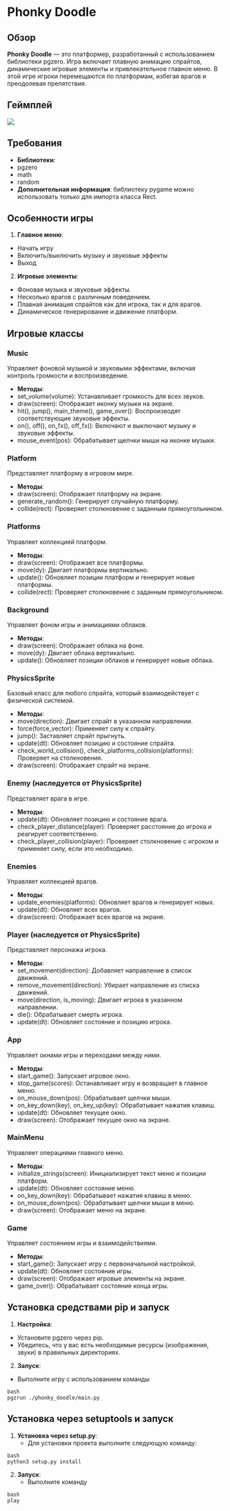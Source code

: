# Phonky Doodle

## Обзор
**Phonky Doodle** — это платформер, разработанный с использованием библиотеки pgzero. Игра включает плавную анимацию спрайтов, динамические игровые элементы и привлекательное главное меню. В этой игре игроки перемещаются по платформам, избегая врагов и преодолевая препятствия.

## Геймплей
![](./src/gameplay.gif)

## Требования

- **Библиотеки**: 
- pgzero
- math
- random
- **Дополнительная информация**: библиотеку pygame можно использовать только для импорта класса Rect.

## Особенности игры

1. **Главное меню**:
- Начать игру
- Включить/выключить музыку и звуковые эффекты
- Выход

2. **Игровые элементы**:
- Фоновая музыка и звуковые эффекты.
- Несколько врагов с различным поведением.
- Плавная анимация спрайтов как для игрока, так и для врагов.
- Динамическое генерирование и движение платформ.

## Игровые классы

### Music

Управляет фоновой музыкой и звуковыми эффектами, включая контроль громкости и воспроизведение.

- **Методы**:
- set_volume(volume): Устанавливает громкость для всех звуков.
- draw(screen): Отображает иконку музыки на экране.
- hit(), jump(), main_theme(), game_over(): Воспроизводят соответствующие звуковые эффекты.
- on(), off(), on_fx(), off_fx(): Включают и выключают музыку и звуковые эффекты.
- mouse_event(pos): Обрабатывает щелчки мыши на иконке музыки.

### Platform

Представляет платформу в игровом мире.

- **Методы**:
- draw(screen): Отображает платформу на экране.
- generate_random(): Генерирует случайную платформу.
- collide(rect): Проверяет столкновение с заданным прямоугольником.

### Platforms

Управляет коллекцией платформ.

- **Методы**:
- draw(screen): Отображает все платформы.
- move(dy): Двигает платформы вертикально.
- update(): Обновляет позиции платформ и генерирует новые платформы.
- collide(rect): Проверяет столкновение с заданным прямоугольником.

### Background

Управляет фоном игры и анимациями облаков.

- **Методы**:
- draw(screen): Отображает облака на фоне.
- move(dy): Двигает облака вертикально.
- update(): Обновляет позиции облаков и генерирует новые облака.

### PhysicsSprite

Базовый класс для любого спрайта, который взаимодействует с физической системой.

- **Методы**:
- move(direction): Двигает спрайт в указанном направлении.
- force(force_vector): Применяет силу к спрайту.
- jump(): Заставляет спрайт прыгнуть.
- update(dt): Обновляет позицию и состояние спрайта.
- check_world_collision(), check_platforms_collision(platforms): Проверяет на столкновения.
- draw(screen): Отображает спрайт на экране.

### Enemy (наследуется от PhysicsSprite)

Представляет врага в игре.

- **Методы**:
- update(dt): Обновляет позицию и состояние врага.
- check_player_distance(player): Проверяет расстояние до игрока и реагирует соответственно.
- check_player_collision(player): Проверяет столкновение с игроком и применяет силу, если это необходимо.

### Enemies

Управляет коллекцией врагов.

- **Методы**:
- update_enemies(platforms): Обновляет врагов и генерирует новых.
- update(dt): Обновляет всех врагов.
- draw(screen): Отображает всех врагов на экране.

### Player (наследуется от PhysicsSprite)

Представляет персонажа игрока.

- **Методы**:
- set_movement(direction): Добавляет направление в список движений.
- remove_movement(direction): Убирает направление из списка движений.
- move(direction, is_moving): Двигает игрока в указанном направлении.
- die(): Обрабатывает смерть игрока.
- update(dt): Обновляет состояние и позицию игрока.

### App

Управляет окнами игры и переходами между ними.

- **Методы**:
- start_game(): Запускает игровое окно.
- stop_game(scores): Останавливает игру и возвращает в главное меню.
- on_mouse_down(pos): Обрабатывает щелчки мыши.
- on_key_down(key), on_key_up(key): Обрабатывает нажатия клавиш.
- update(dt): Обновляет текущее окно.
- draw(screen): Отображает текущее окно на экране.

### MainMenu

Управляет операциями главного меню.

- **Методы**:
- initialize_strings(screen): Инициализирует текст меню и позиции платформ.
- update(dt): Обновляет состояние меню.
- on_key_down(key): Обрабатывает нажатия клавиш в меню.
- on_mouse_down(pos): Обрабатывает щелчки мыши в меню.
- draw(screen): Отображает меню на экране.

### Game

Управляет состоянием игры и взаимодействиями.

- **Методы**:
- start_game(): Запускает игру с первоначальной настройкой.
- update(dt): Обновляет состояние игры.
- draw(screen): Отображает игровые элементы на экране.
- game_over(): Обрабатывает состояние конца игры.

## Установка средствами pip и запуск

1. **Настройка**: 
- Установите pgzero через pip.
- Убедитесь, что у вас есть необходимые ресурсы (изображения, звуки) в правильных директориях.

2. **Запуск**:
- Выполните игру с использованием команды 
```console
bash
pgzrun ./phonky_doodle/main.py
```

## Установка через setuptools и запуск

1. **Установка через setup.py**:
   - Для установки проекта выполните следующую команду:

```console
bash
python3 setup.py install
```

2. **Запуск**:
   - Выполните команду
```console
bash
play
```

